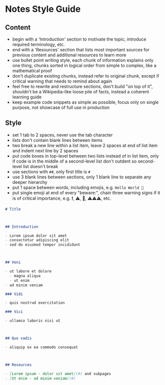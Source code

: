 # Notes Style Guide

<!-- ToDo: Enforce Style Guide on existing documents -->
<!-- ToDo: Find all "see ..." references and link to corresponding location -->



## Content

- begin with a 'Introduction' section to motivate the topic, introduce required terminology, etc.
- end with a 'Resources' section that lists most important sources for previous content and additional resources to learn more
- use bullet point writing style, each chunk of information explains only one thing, chunks sorted in logical order from simple to complex, like a mathematical proof
- don't duplicate existing chunks, instead refer to original chunk, except if critical warning that needs to remind about again
- feel free to rewrite and restructure sections, don't build "on top of it", shouldn't be a Wikipedia-like loose pile of facts, instead a coherent learning guide
- keep example code snippets as simple as possible, focus only on single purpose, not showcase of full use in production



## Style

- set 1 tab to 2 spaces, never use the tab character
- lists don't contain blank lines between items
- two break a new line within a list item, leave 2 spaces at end of list item and indent next line by 2 spaces
- put code boxes in top-level between two lists instead of in list item, only if code is in the middle of a second-level list don't outdent so second-level list doesn't break
- use sections with `##`, only first title is `#`
- use 3 blank lines between sections, only 1 blank line to separate any deeper hierarchy
- put 1 space between words, including emojis, e.g. `Hello World 🚀`
- put single emoji at end of every "beware:", chain three warning signs if it is of critical importance, e.g. ❗️, ⚠️, 🎉, ⚠️⚠️⚠️, etc.



```markdown
# Title



## Introduction

- Lorem ipsum dolor sit amet
- consectetur adipiscing elit
- sed do eiusmod tempor incididunt



## Veni

- ut labore et dolore
  - magna aliqua
  - ut enim
- ad minim veniam

### Vidi

- quis nostrud exercitation

### Vici

- ullamco laboris nisi ut



## Quo vadis

- aliquip ex ea commodo consequat



## Resources

- [Lorem ipsum - dolor sit amet](#) and subpages
- [Ut enim - ad minim veniam](#)
```